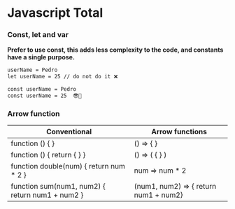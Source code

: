# Javascript Total

### Const, let and var

**Prefer to use const, this adds less complexity to the code, and constants have a single purpose.**

```html
userName = Pedro
let userName = 25 // do not do it ❌

const userName = Pedro
const userName = 25  😎🎇

```

### Arrow function
  
| Conventional | Arrow functions |
| -------- | -------- | 
| function () { }     | () => { }     | 
| function () { return { } }     | () => ( { } )   
| function double(num) { return num * 2 }     | num  => num * 2   
| function sum(num1, num2) { return num1 + num2 }     | (num1, num2) => { return num1 + num2}   
